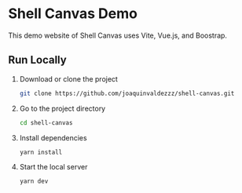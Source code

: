 # Shell Canvas Demo

This demo website of Shell Canvas uses Vite, Vue.js, and Boostrap.

## Run Locally

1. Download or clone the project

   ```sh
   git clone https://github.com/joaquinvaldezzz/shell-canvas.git
   ```

2. Go to the project directory

   ```sh
   cd shell-canvas
   ```

3. Install dependencies

   ```sh
   yarn install
   ```

4. Start the local server

   ```sh
   yarn dev
   ```
